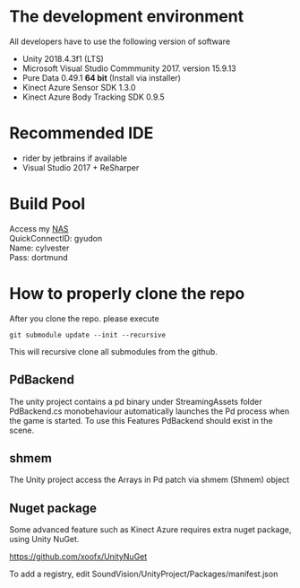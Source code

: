 # The development environment
All developers have to use the following version of software
- Unity 2018.4.3f1 (LTS)
- Microsoft Visual Studio Commmunity 2017. version 15.9.13
- Pure Data 0.49.1  **64 bit** (Install via installer)
- Kinect Azure Sensor SDK 1.3.0
- Kinect Azure Body Tracking SDK 0.9.5

# Recommended IDE
- rider by jetbrains if available
- Visual Studio 2017 + ReSharper

# Build Pool
Access my [NAS](http://quickconnect.to)  
QuickConnectID: gyudon  
Name: cylvester  
Pass: dortmund  

# How to properly clone the repo
After you clone the repo. please execute

``` git submodule update --init --recursive ```

This will recursive clone all submodules from the github.

## PdBackend

The unity project contains a pd binary under StreamingAssets folder
PdBackend.cs monobehaviour automatically launches the Pd process when the game is started.
To use this Features PdBackend should exist in the scene.

## shmem
The Unity project access the Arrays in Pd patch via shmem (Shmem) object

## Nuget package

Some advanced feature such as Kinect Azure requires extra nuget package, using Unity NuGet.

https://github.com/xoofx/UnityNuGet

To add a registry, edit SoundVision/UnityProject/Packages/manifest.json
